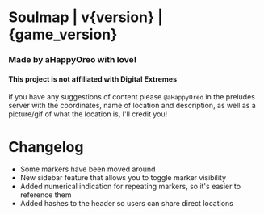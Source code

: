 # Soulmap | v{version} | {game_version}
### Made by aHappyOreo with love! 
#### This project is not affiliated with Digital Extremes
if you have any suggestions of content please ``@aHappyOreo`` in the preludes server with the coordinates, name of location and description, as well as a picture/gif of what the location is, I'll credit you!


# Changelog 
- Some markers have been moved around
- New sidebar feature that allows you to toggle marker visibility
- Added numerical indication for repeating markers, so it's easier to reference them
- Added hashes to the header so users can share direct locations